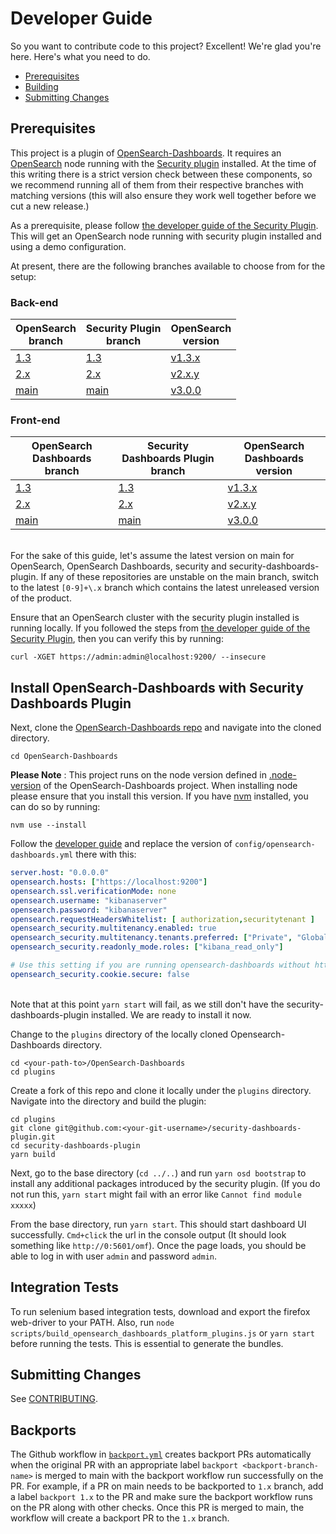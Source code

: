 # Developer Guide

So you want to contribute code to this project? Excellent! We're glad you're here. Here's what you need to do.

- [Prerequisites](#prerequisites)
- [Building](#building)
- [Submitting Changes](#submitting-changes)

## Prerequisites

This project is a plugin of [OpenSearch-Dashboards](**https://github.com/opensearch-project/OpenSearch-Dashboards). It requires an [OpenSearch](https://github.com/opensearch-project/OpenSearch) node running with the [Security plugin](https://github.com/opensearch-project/security) installed. At the time of this writing there is a strict version check between these components, so we recommend running all of them from their respective branches with matching versions (this will also ensure they work well together before we cut a new release.)

As a prerequisite, please follow [the developer guide of the Security Plugin](https://github.com/opensearch-project/security/blob/main/DEVELOPER_GUIDE.md). This will get an OpenSearch node running with security plugin installed and using a demo configuration. 

At present, there are the following branches available to choose from for the setup:

### **Back-end**

| OpenSearch<br>branch | Security Plugin<br>branch  | OpenSearch<br>version  |
|--------              |---                         |---                  |
| [1.3](https://github.com/opensearch-project/OpenSearch/tree/1.3) | [1.3](https://github.com/opensearch-project/security/tree/1.3) | [v1.3.x](https://github.com/opensearch-project/OpenSearch/blob/1.3/buildSrc/version.properties#L1) |
| [2.x](https://github.com/opensearch-project/OpenSearch/tree/2.x) | [2.x](https://github.com/opensearch-project/security/tree/2.x) | [v2.x.y](https://github.com/opensearch-project/OpenSearch/blob/2.x/buildSrc/version.properties#L1) |
| [main](https://github.com/opensearch-project/OpenSearch) | [main](https://github.com/opensearch-project/security)  | [v3.0.0](https://github.com/opensearch-project/OpenSearch/blob/main/buildSrc/version.properties#L1) |

### **Front-end**
| OpenSearch Dashboards<br>branch | Security Dashboards Plugin<br>branch  | OpenSearch Dashboards<br>version  |
| ---         | ---                         | ---                  |
| [1.3](https://github.com/opensearch-project/OpenSearch-Dashboards/tree/1.3) | [1.3](https://github.com/opensearch-project/security-dashboards-plugin/tree/1.3) | [v1.3.x](https://github.com/opensearch-project/OpenSearch-Dashboards/blob/1.3/package.json#L14) |
| [2.x](https://github.com/opensearch-project/OpenSearch-Dashboards/tree/2.x) | [2.x](https://github.com/opensearch-project/security-dashboards-plugin/tree/2.x) | [v2.x.y](https://github.com/opensearch-project/OpenSearch-Dashboards/blob/2.x/package.json#L14) |
| [main](https://github.com/opensearch-project/OpenSearch-Dashboards) | [main](https://github.com/opensearch-project/security-dashboards-plugin) | [v3.0.0](https://github.com/opensearch-project/OpenSearch-Dashboards/blob/main/package.json#L14) |

\
For the sake of this guide, let's assume the latest version on main for OpenSearch, OpenSearch Dashboards, security and security-dashboards-plugin. If any of these repositories are unstable on the main branch, switch to the latest `[0-9]+\.x` branch which contains the latest unreleased version of the product. 

Ensure that an OpenSearch cluster with the security plugin installed is running locally. If you followed the steps from [the developer guide of the Security Plugin](https://github.com/opensearch-project/security/blob/main/DEVELOPER_GUIDE.md), then you can verify this by running:

```
curl -XGET https://admin:admin@localhost:9200/ --insecure
```

## Install OpenSearch-Dashboards with Security Dashboards Plugin

Next, clone the [OpenSearch-Dashboards repo](https://github.com/opensearch-project/OpenSearch-Dashboards) and navigate into the cloned directory.

```
cd OpenSearch-Dashboards
```

**Please Note** : This project runs on the node version defined in [.node-version](https://github.com/opensearch-project/OpenSearch-Dashboards/blob/main/.node-version) of the OpenSearch-Dashboards project. When installing node please ensure that you install this version. If you have [nvm](https://github.com/nvm-sh/nvm) installed, you can do so by running:

```script 
nvm use --install
```

Follow the [developer guide](https://github.com/opensearch-project/OpenSearch-Dashboards/blob/main/DEVELOPER_GUIDE.md) and replace the version of `config/opensearch-dashboards.yml` there with this:


```yaml
server.host: "0.0.0.0"
opensearch.hosts: ["https://localhost:9200"]
opensearch.ssl.verificationMode: none
opensearch.username: "kibanaserver"
opensearch.password: "kibanaserver"
opensearch.requestHeadersWhitelist: [ authorization,securitytenant ]
opensearch_security.multitenancy.enabled: true
opensearch_security.multitenancy.tenants.preferred: ["Private", "Global"]
opensearch_security.readonly_mode.roles: ["kibana_read_only"]

# Use this setting if you are running opensearch-dashboards without https
opensearch_security.cookie.secure: false
```

\
Note that at this point `yarn start` will fail, as we still don't have the security-dashboards-plugin installed. We are ready to install it now.

Change to the `plugins` directory of the locally cloned Opensearch-Dashboards directory.
```
cd <your-path-to>/OpenSearch-Dashboards
cd plugins
```

Create a fork of this repo and clone it locally under the `plugins` directory. Navigate into the directory and build the plugin:

```
cd plugins
git clone git@github.com:<your-git-username>/security-dashboards-plugin.git
cd security-dashboards-plugin
yarn build
```

Next, go to the base directory (`cd ../..`) and run `yarn osd bootstrap` to install any additional packages introduced by the security plugin. (If you do not run this, `yarn start` might fail with an error like `Cannot find module xxxxx`)

From the base directory, run `yarn start`. This should start dashboard UI successfully. `Cmd+click` the url in the console output (It should look something like `http://0:5601/omf`). Once the page loads, you should be able to log in with user `admin` and password `admin`.

## Integration Tests

To run selenium based integration tests, download and export the firefox web-driver to your PATH. Also, run `node scripts/build_opensearch_dashboards_platform_plugins.js` or `yarn start` before running the tests. This is essential to generate the bundles.  

## Submitting Changes

See [CONTRIBUTING](CONTRIBUTING.md).

## Backports

The Github workflow in [`backport.yml`](.github/workflows/backport.yml) creates backport PRs automatically when the 
original PR with an appropriate label `backport <backport-branch-name>` is merged to main with the backport workflow 
run successfully on the PR. For example, if a PR on main needs to be backported to `1.x` branch, add a label 
`backport 1.x` to the PR and make sure the backport workflow runs on the PR along with other checks. Once this PR is 
merged to main, the workflow will create a backport PR to the `1.x` branch.